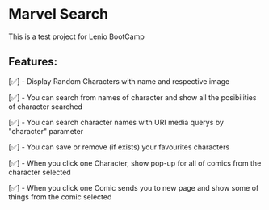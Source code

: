 # Marvel Search

This is a test project for Lenio BootCamp

## Features:

[✅] - Display Random Characters with name and respective image

[✅] - You can search from names of character and show all the posibilities of character searched

[✅] - You can search character names with URI media querys by "character" parameter

[✅] - You can save or remove (if exists) your favourites characters

[✅] - When you click one Character, show pop-up for all of comics from the character selected

[✅] - When you click one Comic sends you to new page and show some of things from the comic selected

